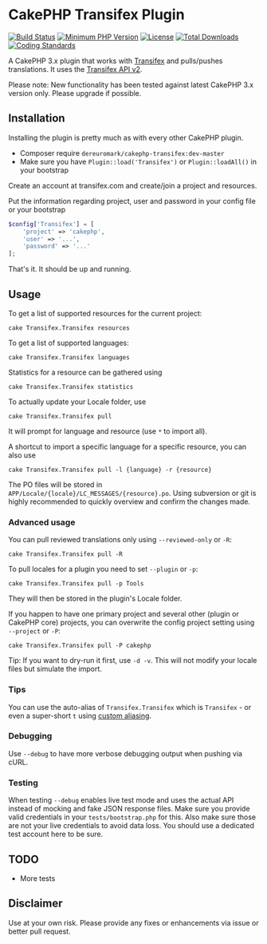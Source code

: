 # CakePHP Transifex Plugin
[![Build Status](https://api.travis-ci.org/dereuromark/cakephp-transifex.svg)](https://travis-ci.org/dereuromark/cakephp-transifex)
[![Minimum PHP Version](http://img.shields.io/badge/php-%3E%3D%205.4-8892BF.svg)](https://php.net/)
[![License](https://poser.pugx.org/dereuromark/cakephp-transifex/license.png)](https://packagist.org/packages/dereuromark/cakephp-transifex)
[![Total Downloads](https://poser.pugx.org/dereuromark/cakephp-transifex/d/total.png)](https://packagist.org/packages/dereuromark/cakephp-transifex)
[![Coding Standards](https://img.shields.io/badge/cs-PSR--2--R-yellow.svg)](https://github.com/php-fig-rectified/fig-rectified-standards)

A CakePHP 3.x plugin that works with [Transifex](https://www.transifex.com/) and pulls/pushes translations.
It uses the [Transifex API v2](http://docs.transifex.com/developer/api/).

Please note: New functionality has been tested against latest CakePHP 3.x version only. Please upgrade if possible.

## Installation
Installing the plugin is pretty much as with every other CakePHP plugin.

* Composer require `dereuromark/cakephp-transifex:dev-master`
* Make sure you have `Plugin::load('Transifex')` or `Plugin::loadAll()` in your bootstrap

Create an account at transifex.com and create/join a project and resources.

Put the information regarding project, user and password in your config file or your bootstrap
```php
$config['Transifex'] = [
	'project' => 'cakephp',
	'user' => '...',
	'password' => '...'
];
```

That's it. It should be up and running.

## Usage

To get a list of supported resources for the current project:

	cake Transifex.Transifex resources

To get a list of supported languages:

	cake Transifex.Transifex languages

Statistics for a resource can be gathered using

	cake Transifex.Transifex statistics

To actually update your Locale folder, use

	cake Transifex.Transifex pull

It will prompt for language and resource (use `*` to import all).

A shortcut to import a specific language for a specific resource, you can also use

	cake Transifex.Transifex pull -l {language} -r {resource}



The PO files will be stored in `APP/Locale/{locale}/LC_MESSAGES/{resource}.po`.
Using subversion or git is highly recommended to quickly overview and confirm the changes made.

### Advanced usage

You can pull reviewed translations only using `--reviewed-only` or `-R`:

	cake Transifex.Transifex pull -R

To pull locales for a plugin you need to set `--plugin` or `-p`:

	cake Transifex.Transifex pull -p Tools

They will then be stored in the plugin's Locale folder.

If you happen to have one primary project and several other (plugin or CakePHP core) projects, you can overwrite the config project setting using `--project` or `-P`:

	cake Transifex.Transifex pull -P cakephp

Tip: If you want to dry-run it first, use `-d -v`. This will not modify your locale files but simulate the import.

### Tips
You can use the auto-alias of `Transifex.Transifex` which is `Transifex` - or even a super-short `t`
using [custom aliasing](http://api.cakephp.org/3.0/class-Cake.Console.ShellDispatcher.html#_alias).

### Debugging
Use `--debug` to have more verbose debugging output when pushing via cURL.

### Testing
When testing `--debug` enables live test mode and uses the actual API instead of mocking and fake JSON response files.
Make sure you provide valid credentials in your `tests/bootstrap.php` for this. Also make sure those
are not your live credentials to avoid data loss. You should use a dedicated test account here to be sure.

## TODO

* More tests

## Disclaimer
Use at your own risk. Please provide any fixes or enhancements via issue or better pull request.
